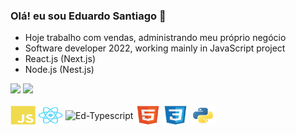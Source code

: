 ### Olá! eu sou Eduardo Santiago 👋

- Hoje trabalho com vendas, administrando meu próprio negócio
- Software developer 2022, working mainly in JavaScript project
- React.js (Next.js)
- Node.js  (Nest.js)

<div>
  <img height="200em" src="https://github-readme-stats.vercel.app/api?username=EdSantiag0&show_icons=true&theme=tokyonight"/>
  <img height="200em" src="https://github-readme-stats.vercel.app/api/top-langs/?username=EdSantiag0&layout=donut&theme=tokyonight"/>
</div>

<div style="display: inline_block"><br>
  <img align="center" alt="Ed-Js" height="30" width="40" src="https://raw.githubusercontent.com/devicons/devicon/master/icons/javascript/javascript-plain.svg">
  <img align="center" alt="Ed-React" height="30" width="40" src="https://raw.githubusercontent.com/devicons/devicon/master/icons/react/react-original.svg">
  <img align="center" alt="Ed-Typescript" height="30" width="40" src="https://cdn.jsdelivr.net/gh/devicons/devicon@latest/icons/typescript/typescript-original.svg" />
  <img align="center" alt="Ed-HTML" height="30" width="40" src="https://raw.githubusercontent.com/devicons/devicon/master/icons/html5/html5-original.svg">
  <img align="center" alt="Ed-CSS" height="30" width="40" src="https://raw.githubusercontent.com/devicons/devicon/master/icons/css3/css3-original.svg">
  <img align="center" alt="Ed-Python" height="30" width="40" src="https://raw.githubusercontent.com/devicons/devicon/master/icons/python/python-original.svg">
</div>

